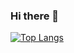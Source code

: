 ### Hi there 👋

[![Top Langs](https://github-readme-stats.vercel.app/api/top-langs/?username=harako-takumi)](https://github.com/anuraghazra/github-readme-stats)
<!--

<p align="left">
  <a href="" target="blank">
    <img align="center" src="https://google.accredible.com/2826b016-ae36-4ebd-a7e8-0cc1c53df69a#gs.01m5wc" alt="Profeddional Cloud Archtect" height="125" width="125" />
  </a>

